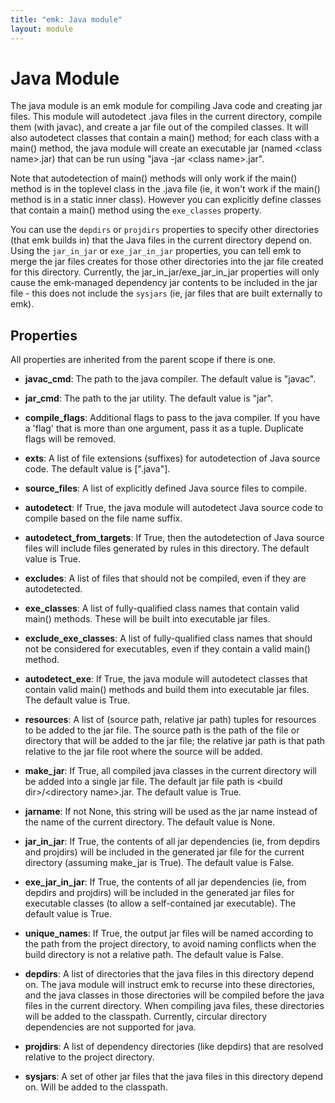 ```yaml
---
title: "emk: Java module"
layout: module
---
```


Java Module
===========

The java module is an emk module for compiling Java code and creating jar files. This module will autodetect .java files
in the current directory, compile them (with javac), and create a jar file out of the compiled classes. It will also autodetect
classes that contain a main() method; for each class with a main() method, the java module will create an executable jar
(named &lt;class name>.jar) that can be run using "java -jar &lt;class name>.jar".

Note that autodetection of main() methods will only work if the main() method is in the toplevel class in the
.java file (ie, it won't work if the main() method is in a static inner class). However you can explicitly
define classes that contain a main() method using the `exe_classes` property.

You can use the `depdirs` or `projdirs` properties to specify other directories (that emk builds in) that the Java
files in the current directory depend on. Using the `jar_in_jar` or `exe_jar_in_jar` properties, you can tell emk to merge
the jar files creates for those other directories into the jar file created for this directory.
Currently, the jar_in_jar/exe_jar_in_jar properties will only cause the emk-managed dependency jar contents
to be included in the jar file - this does not include the `sysjars` (ie, jar files that are built externally to emk).

Properties
----------
All properties are inherited from the parent scope if there is one.

 * **javac_cmd**: The path to the java compiler. The default value is "javac".
 * **jar_cmd**: The path to the jar utility. The default value is "jar".
  
 * **compile_flags**: Additional flags to pass to the java compiler. If you have a 'flag' that is more than one argument,
   pass it as a tuple. Duplicate flags will be removed.
 * **exts**: A list of file extensions (suffixes) for autodetection of Java source code. The default value is [".java"].
 * **source_files**: A list of explicitly defined Java source files to compile.

 * **autodetect**: If True, the java module will autodetect Java source code to compile based on the file name suffix.
 * **autodetect_from_targets**: If True, then the autodetection of Java source files will include files generated by rules
   in this directory. The default value is True.
 * **excludes**: A list of files that should not be compiled, even if they are autodetected.
  
 * **exe_classes**: A list of fully-qualified class names that contain valid main() methods. These will be built into executable jar files.
 * **exclude_exe_classes**: A list of fully-qualified class names that should not be considered for executables, even if
   they contain a valid main() method.
 * **autodetect_exe**: If True, the java module will autodetect classes that contain valid main() methods and build them
   into executable jar files. The default value is True.
  
 * **resources**: A list of (source path, relative jar path) tuples for resources to be added to the jar file.
   The source path is the path of the file or directory that will be added to the jar file;
   the relative jar path is that path relative to the jar file root where the source will be added.
  
 * **make_jar**: If True, all compiled java classes in the current directory will be added into a single jar file.
   The default jar file path is &lt;build dir>/&lt;directory name>.jar. The default value is True.
 * **jarname**: If not None, this string will be used as the jar name instead of the name of the current directory. The default value is None.
 * **jar_in_jar**: If True, the contents of all jar dependencies (ie, from depdirs and projdirs) will be included in the generated
   jar file for the current directory (assuming make_jar is True). The default value is False.
 * **exe_jar_in_jar**: If True, the contents of all jar dependencies (ie, from depdirs and projdirs) will be included in the generated
   jar files for executable classes (to allow a self-contained jar executable). The default value is True.
 * **unique_names**: If True, the output jar files will be named according to the path from the project directory, to avoid
   naming conflicts when the build directory is not a relative path. The default value is False.
  
 * **depdirs**: A list of directories that the java files in this directory depend on. The java module will instruct emk
   to recurse into these directories, and the java classes in those directories will be compiled before
   the java files in the current directory. When compiling java files, these directories will be added
   to the classpath. Currently, circular directory dependencies are not supported for java.
 * **projdirs**: A list of dependency directories (like depdirs) that are resolved relative to the project directory.
 * **sysjars**: A set of other jar files that the java files in this directory depend on. Will be added to the classpath.

